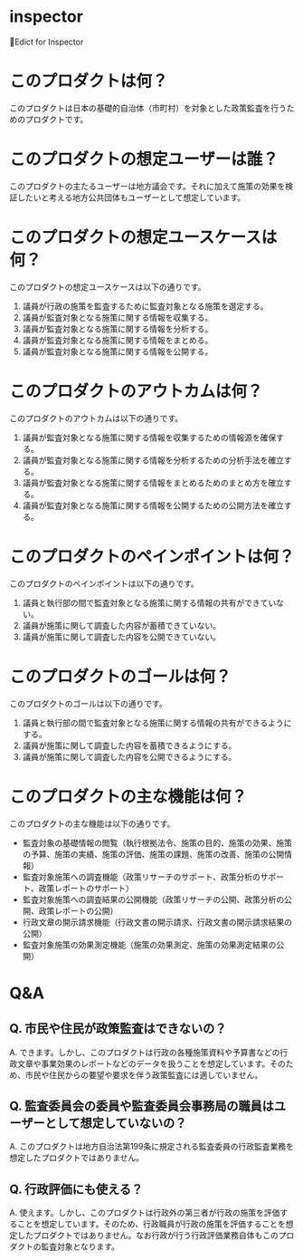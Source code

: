 # inspector
🍋Edict for Inspector

# このプロダクトは何？
このプロダクトは日本の基礎的自治体（市町村）を対象とした政策監査を行うためのプロダクトです。

# このプロダクトの想定ユーザーは誰？
このプロダクトの主たるユーザーは地方議会です。それに加えて施策の効果を検証したいと考える地方公共団体もユーザーとして想定しています。

# このプロダクトの想定ユースケースは何？
このプロダクトの想定ユースケースは以下の通りです。

1. 議員が行政の施策を監査するために監査対象となる施策を選定する。
2. 議員が監査対象となる施策に関する情報を収集する。
3. 議員が監査対象となる施策に関する情報を分析する。
4. 議員が監査対象となる施策に関する情報をまとめる。
5. 議員が監査対象となる施策に関する情報を公開する。

# このプロダクトのアウトカムは何？
このプロダクトのアウトカムは以下の通りです。

1. 議員が監査対象となる施策に関する情報を収集するための情報源を確保する。
2. 議員が監査対象となる施策に関する情報を分析するための分析手法を確立する。
3. 議員が監査対象となる施策に関する情報をまとめるためのまとめ方を確立する。
4. 議員が監査対象となる施策に関する情報を公開するための公開方法を確立する。

# このプロダクトのペインポイントは何？
このプロダクトのペインポイントは以下の通りです。

1. 議員と執行部の間で監査対象となる施策に関する情報の共有ができていない。
2. 議員が施策に関して調査した内容が蓄積できていない。
3. 議員が施策に関して調査した内容を公開できていない。

# このプロダクトのゴールは何？
このプロダクトのゴールは以下の通りです。

1. 議員と執行部の間で監査対象となる施策に関する情報の共有ができるようにする。
2. 議員が施策に関して調査した内容を蓄積できるようにする。
3. 議員が施策に関して調査した内容を公開できるようにする。

# このプロダクトの主な機能は何？
このプロダクトの主な機能は以下の通りです。

- 監査対象の基礎情報の閲覧（執行根拠法令、施策の目的、施策の効果、施策の予算、施策の実績、施策の評価、施策の課題、施策の改善、施策の公開情報）
- 監査対象施策への調査機能（政策リサーチのサポート、政策分析のサポート、政策レポートのサポート）
- 監査対象施策への調査結果の公開機能（政策リサーチの公開、政策分析の公開、政策レポートの公開）
- 行政文章の開示請求機能（行政文書の開示請求、行政文書の開示請求結果の公開）
- 監査対象施策の効果測定機能（施策の効果測定、施策の効果測定結果の公開）

# Q&A

## Q. 市民や住民が政策監査はできないの？
A. できます。しかし、このプロダクトは行政の各種施策資料や予算書などの行政文章や事業効果のレポートなどのデータを扱うことを想定しています。そのため、市民や住民からの要望や要求を伴う政策監査には適していません。

## Q. 監査委員会の委員や監査委員会事務局の職員はユーザーとして想定していないの？
A. このプロダクトは地方自治法第199条に規定される監査委員の行政監査業務を想定したプロダクトではありません。

## Q. 行政評価にも使える？
A. 使えます。しかし、このプロダクトは行政外の第三者が行政の施策を評価することを想定しています。そのため、行政職員が行政の施策を評価することを想定したプロダクトではありません。なお行政が行う行政評価業務自体もこのプロダクトの監査対象となります。